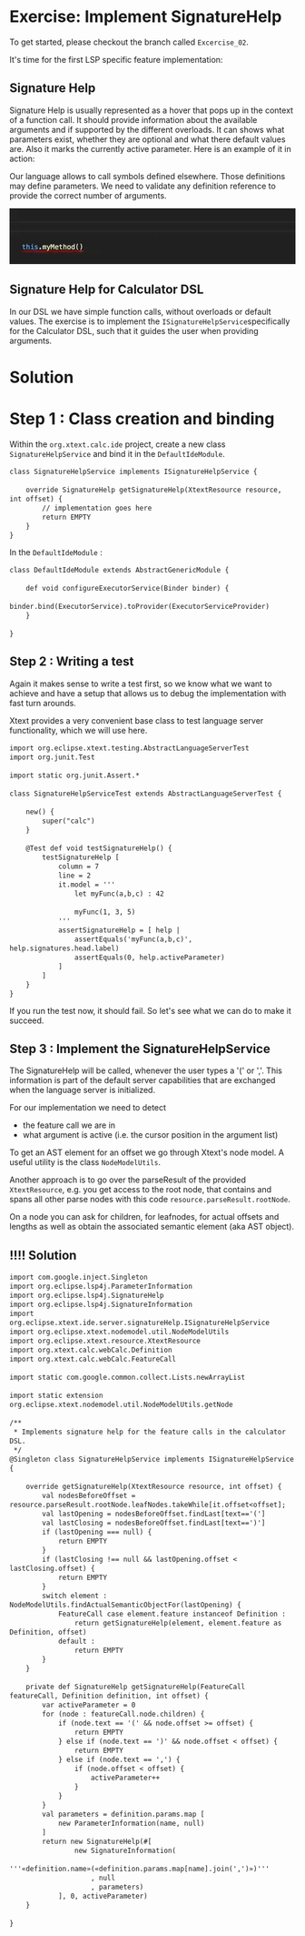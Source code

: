 # Exercise: Implement SignatureHelp

To get started, please checkout the branch called `Excercise_02`.

It's time for the first LSP specific feature implementation: 

## Signature Help

Signature Help is usually represented as a hover that pops up in the context of a function call. It should provide information about the available arguments and if supported by the different overloads. It can shows what parameters exist, whether they are optional and what there default values are. Also it marks the currently active parameter.
Here is an example of it in action:

Our language allows to call symbols defined elsewhere. Those definitions may define parameters. We need to validate any definition reference to provide the correct number of arguments.

![Signature Help](img/signature_help.gif)

## Signature Help for Calculator DSL

In our DSL we have simple function calls, without overloads or default values. The exercise is to implement the `ISignatureHelpService`specifically for the Calculator DSL, such that it guides the user when providing arguments.

# Solution

# Step 1 : Class creation and binding

Within the `org.xtext.calc.ide` project, create a new class `SignatureHelpService` and bind it in the `DefaultIdeModule`.

```{xtend}
class SignatureHelpService implements ISignatureHelpService {

	override SignatureHelp getSignatureHelp(XtextResource resource, int offset) {
		// implementation goes here
		return EMPTY
	}
}
```

In the `DefaultIdeModule` :
```{xtend}
class DefaultIdeModule extends AbstractGenericModule {
	
	def void configureExecutorService(Binder binder) {
		binder.bind(ExecutorService).toProvider(ExecutorServiceProvider)
	}
	
}
```

## Step 2 : Writing a test

Again it makes sense to write a test first, so we know what we want to achieve and have a setup that allows us to debug the implementation with fast turn arounds.

Xtext provides a very convenient base class to test language server functionality, which we will use here.

```{xtend}
import org.eclipse.xtext.testing.AbstractLanguageServerTest
import org.junit.Test

import static org.junit.Assert.*

class SignatureHelpServiceTest extends AbstractLanguageServerTest {
	
	new() {
		super("calc")
	}
	
	@Test def void testSignatureHelp() {
		testSignatureHelp [
			column = 7
			line = 2
			it.model = '''
				let myFunc(a,b,c) : 42
				
				myFunc(1, 3, 5)
			'''
			assertSignatureHelp = [ help |
				assertEquals('myFunc(a,b,c)', help.signatures.head.label)
				assertEquals(0, help.activeParameter)
			]
		]
	}
}
```

If you run the test now, it should fail. So let's see what we can do to make it succeed.

## Step 3 : Implement the SignatureHelpService

The SignatureHelp will be called, whenever the user types a '(' or ','. This information is part of the default server capabilities that are exchanged when the language server is initialized.

For our implementation we need to detect
 - the feature call we are in
 - what argument is active (i.e. the cursor position in the argument list)

 To get an AST element for an offset we go through Xtext's node model. A useful utility is the class `NodeModelUtils`.

Another approach is to go over the parseResult of the provided `XtextResource`, e.g. you get access to the root node, that contains and spans all other parse nodes with this code `resource.parseResult.rootNode`.

On a node you can ask for children, for leafnodes, for actual offsets and lengths as well as obtain the associated semantic element (aka AST object).


## !!!! Solution

```{xtend}
import com.google.inject.Singleton
import org.eclipse.lsp4j.ParameterInformation
import org.eclipse.lsp4j.SignatureHelp
import org.eclipse.lsp4j.SignatureInformation
import org.eclipse.xtext.ide.server.signatureHelp.ISignatureHelpService
import org.eclipse.xtext.nodemodel.util.NodeModelUtils
import org.eclipse.xtext.resource.XtextResource
import org.xtext.calc.webCalc.Definition
import org.xtext.calc.webCalc.FeatureCall

import static com.google.common.collect.Lists.newArrayList

import static extension org.eclipse.xtext.nodemodel.util.NodeModelUtils.getNode

/**
 * Implements signature help for the feature calls in the calculator DSL.
 */
@Singleton class SignatureHelpService implements ISignatureHelpService {
	
	override getSignatureHelp(XtextResource resource, int offset) {
		val nodesBeforeOffset = resource.parseResult.rootNode.leafNodes.takeWhile[it.offset<offset];
		val lastOpening = nodesBeforeOffset.findLast[text=='(']
		val lastClosing = nodesBeforeOffset.findLast[text==')']
		if (lastOpening === null) {
			return EMPTY
		}
		if (lastClosing !== null && lastOpening.offset < lastClosing.offset) {
			return EMPTY
		}
		switch element : NodeModelUtils.findActualSemanticObjectFor(lastOpening) {
			FeatureCall case element.feature instanceof Definition : 				
				return getSignatureHelp(element, element.feature as Definition, offset)
			default : 
				return EMPTY
		}
	}

	private def SignatureHelp getSignatureHelp(FeatureCall featureCall, Definition definition, int offset) {
		var activeParameter = 0
		for (node : featureCall.node.children) {
			if (node.text == '(' && node.offset >= offset) {
				return EMPTY
			} else if (node.text == ')' && node.offset < offset) {
				return EMPTY
			} else if (node.text == ',') {
				if (node.offset < offset) {
					activeParameter++
				}
			}
		}
		val parameters = definition.params.map [
			new ParameterInformation(name, null)
		]
		return new SignatureHelp(#[
				new SignatureInformation(
					'''«definition.name»(«definition.params.map[name].join(',')»)'''
					, null
					, parameters)
			], 0, activeParameter)
	}
	
}

```